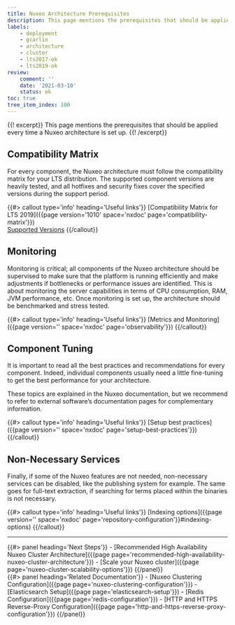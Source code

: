 ```yaml
---
title: Nuxeo Architecture Prerequisites
description: This page mentions the prerequisites that should be applied every time a Nuxeo architecture is set up.
labels:
    - deployment
    - gcarlin
    - architecture
    - cluster
    - lts2017-ok
    - lts2019-ok
review:
    comment: ''
    date: '2021-03-10'
    status: ok
toc: true
tree_item_index: 100
---
```


{{! excerpt}}
This page mentions the prerequisites that should be applied every time a Nuxeo architecture is set up.
{{! /excerpt}}

## Compatibility Matrix

For every component, the Nuxeo architecture must follow the compatibility matrix for your LTS distribution. The supported component versions are heavily tested, and all hotfixes and security fixes cover the specified versions during the support period.

{{#> callout type='info' heading='Useful links'}}
[Compatibility Matrix for LTS 2019]({{page version='1010' space='nxdoc' page='compatibility-matrix'}})</br>
[Supported Versions](https://www.nuxeo.com/legal/supported-versions/)
{{/callout}}

## Monitoring

Monitoring is critical; all components of the Nuxeo architecture should be supervised to make sure that the platform is running efficiently and make adjustments if bottlenecks or performance issues are identified. This is about monitoring the server capabilities in terms of CPU consumption, RAM, JVM performance, etc. Once monitoring is set up, the architecture should be benchmarked and stress tested.

{{#> callout type='info' heading='Useful links'}}
[Metrics and Monitoring]({{page version='' space='nxdoc' page='observability'}})
{{/callout}}

## Component Tuning

It is important to read all the best practices and recommendations for every component. Indeed, individual components usually need a little fine-tuning to get the best performance for your architecture.

These topics are explained in the Nuxeo documentation, but we recommend to refer to external software’s documentation pages for complementary information.

{{#> callout type='info' heading='Useful links'}}
[Setup best practices]({{page version='' space='nxdoc' page='setup-best-practices'}})
{{/callout}}

## Non-Necessary Services

Finally, if some of the Nuxeo features are not needed, non-necessary services can be disabled, like the publishing system for example. The same goes for full-text extraction, if searching for terms placed within the binaries is not necessary.

{{#> callout type='info' heading='Useful links'}}
[Indexing options]({{page version='' space='nxdoc' page='repository-configuration'}}#indexing-options)
{{/callout}}

* * *

<div class="row" data-equalizer data-equalize-on="medium">
<div class="column medium-6">
{{#> panel heading='Next Steps'}}
- [Recommended High Availability Nuxeo Cluster Architecture]({{page page='recommended-high-availability-nuxeo-cluster-architecture'}})
- [Scale your Nuxeo cluster]({{page page='nuxeo-cluster-scalability-options'}})
{{/panel}}
</div>

<div class="column medium-6">
{{#> panel heading='Related Documentation'}}
- [Nuxeo Clustering Configuration]({{page page='nuxeo-clustering-configuration'}})
- [Elasticsearch Setup]({{page page='elasticsearch-setup'}})
- [Redis Configuration]({{page page='redis-configuration'}})
- [HTTP and HTTPS Reverse-Proxy Configuration]({{page page='http-and-https-reverse-proxy-configuration'}})
{{/panel}}
</div>
</div>
